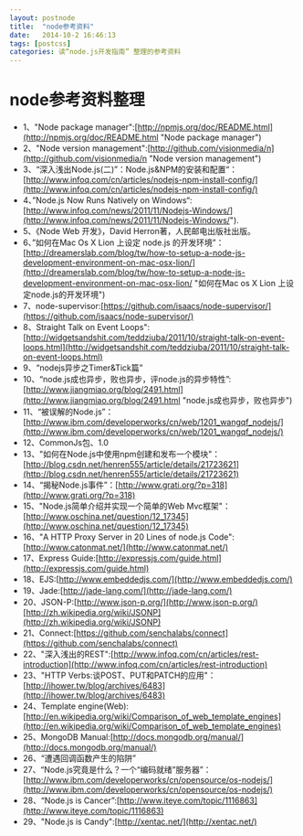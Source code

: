 ```yaml
---
layout: postnode
title:  "node参考资料"
date:   2014-10-2 16:46:13
tags: [postcss]
categories: 读“node.js开发指南” 整理的参考资料
---
```

# node参考资料整理 #

*	1、"Node package manager":[http://npmjs.org/doc/README.html](http://npmjs.org/doc/README.html "Node package manager")
*	2、"Node version management":[http://github.com/visionmedia/n](http://github.com/visionmedia/n "Node version management")
*	3、“深入浅出Node.js(二)”：Node.js&NPM的安装和配置“：[http://www.infoq.com/cn/articles/nodejs-npm-install-config/](http://www.infoq.com/cn/articles/nodejs-npm-install-config/)
*	4、”Node.js Now Runs Natively on Windows“:[http://www.infoq.com/news/2011/11/Nodejs-Windows/](http://www.infoq.com/news/2011/11/Nodejs-Windows/").
*	5、《Node Web 开发》，David Herron著，人民邮电出版社出版。
*	6、”如何在Mac Os X Lion 上设定 node.js 的开发环境”：[http://dreamerslab.com/blog/tw/how-to-setup-a-node-js-development-environment-on-mac-osx-lion/](http://dreamerslab.com/blog/tw/how-to-setup-a-node-js-development-environment-on-mac-osx-lion/ "如何在Mac os X Lion 上设定node.js的开发环境")
*	7、node-supervisor:[https://github.com/isaacs/node-supervisor/](https://github.com/isaacs/node-supervisor/)
*	8、Straight Talk on Event Loops":[http://widgetsandshit.com/teddziuba/2011/10/straight-talk-on-event-loops.html](http://widgetsandshit.com/teddziuba/2011/10/straight-talk-on-event-loops.html)
*	9、“nodejs异步之Timer&Tick篇”
*	10、“node.js成也异步，败也异步，评node.js的异步特性”:[http://www.jiangmiao.org/blog/2491.html](http://www.jiangmiao.org/blog/2491.html "node.js成也异步，败也异步")
*	11、“被误解的Node.js”：[http://www.ibm.com/developerworks/cn/web/1201_wangqf_nodejs/](http://www.ibm.com/developerworks/cn/web/1201_wangqf_nodejs/)
*	12、CommonJs包、1.0
*	13、"如何在Node.js中使用npm创建和发布一个模块"：[http://blog.csdn.net/henren555/article/details/21723621](http://blog.csdn.net/henren555/article/details/21723621)
*	14、“揭秘Node.js事件”：[http://www.grati.org/?p=318](http://www.grati.org/?p=318)
*	15、"Node.js简单介绍并实现一个简单的Web Mvc框架"：[http://www.oschina.net/question/12_17345](http://www.oschina.net/question/12_17345)
*	16、"A HTTP Proxy Server in 20 Lines of node.js Code":[http://www.catonmat.net/](http://www.catonmat.net/)
*	17、Express Guide:[http://expressjs.com/guide.html](http://expressjs.com/guide.html)
*	18、EJS:[http://www.embeddedjs.com/](http://www.embeddedjs.com/)
*	19、Jade:[http://jade-lang.com/](http://jade-lang.com/)
*	20、JSON-P:[http://www.json-p.org/](http://www.json-p.org/)[http://zh.wikipedia.org/wiki/JSONP](http://zh.wikipedia.org/wiki/JSONP)
*	21、Connect:[https://github.com/senchalabs/connect](https://github.com/senchalabs/connect)
*	22、"深入浅出的REST":[http://www.infoq.com/cn/articles/rest-introduction](http://www.infoq.com/cn/articles/rest-introduction)
*	23、"HTTP Verbs:谈POST、PUT和PATCH的应用"：[http://ihower.tw/blog/archives/6483](http://ihower.tw/blog/archives/6483)
*	24、Template engine(Web):[http://en.wikipedia.org/wiki/Comparison_of_web_template_engines](http://en.wikipedia.org/wiki/Comparison_of_web_template_engines)
*	25、MongoDB Manual:[http://docs.mongodb.org/manual/](http://docs.mongodb.org/manual/)
*	26、“遭遇回调函数产生的陷阱”
*	27、“Node.js究竟是什么？一个“编码就绪”服务器”：[http://www.ibm.com/developerworks/cn/opensource/os-nodejs/](http://www.ibm.com/developerworks/cn/opensource/os-nodejs/)
*	28、“Node.js is Cancer”:[http://www.iteye.com/topic/1116863](http://www.iteye.com/topic/1116863)
*	29、"Node.js is Candy":[http://xentac.net/](http://xentac.net/)
